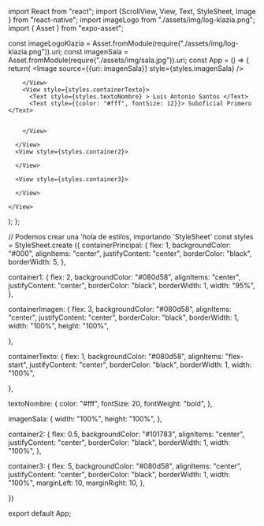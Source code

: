 import React from "react";
import {ScrollView, View, Text, StyleSheet, Image } from "react-native";
import imageLogo from "./assets/img/log-klazia.png";
import { Asset } from "expo-asset";

const imageLogoKlazia = Asset.fromModule(require("./assets/img/log-klazia.png")).uri;
const imagenSala = Asset.fromModule(require("./assets/img/sala.jpg")).uri;
const App = () => {
  return(
    <View style={styles.containerPrincipal}>
      <View style={styles.container1}>
        <View style={styles.containerImagen}>
          <Image source={{uri: imagenSala}} style={styles.imagenSala} />

        </View>
        <View style={styles.containerTexto}>
          <Text style={styles.textoNombre} > Luis Antonio Santos </Text>
          <Text style={{color: "#fff", fontSize: 12}}> Suboficial Primero </Text>
            

        </View>

      </View>
      <View style={styles.container2}>

      </View>
      
      <View style={styles.container3}>

      </View>
      
    </View>
  );
};


// Podemos crear una 'hola de estilos, importando 'StyleSheet'
const styles = StyleSheet.create ({
  containerPrincipal: {
    flex: 1,
    backgroundColor: "#000",
    alignItems: "center",
    justifyContent: "center",
    borderColor: "black",
    borderWidth: 5,
  },
  
  container1: {
    flex: 2,
    backgroundColor: "#080d58",
    alignItems: "center",
    justifyContent: "center",
    borderColor: "black",
    borderWidth: 1,
    width: "95%",
  },

  containerImagen: {
    flex: 3,
    backgroundColor: "#080d58",
    alignItems: "center",
    justifyContent: "center",
    borderColor: "black",
    borderWidth: 1,
    width: "100%",
    height: "100%",

  },

  containerTexto: {
    flex: 1,
    backgroundColor: "#080d58",
    alignItems: "flex-start",
    justifyContent: "center",
    borderColor: "black",
    borderWidth: 1,
    width: "100%",

  },

  textoNombre: {
    color: "#fff", 
    fontSize: 20, 
    fontWeight: "bold",
  },

  imagenSala: {
    width: "100%",
    height: "100%",
  },
  
  container2: {
    flex: 0.5,
    backgroundColor: "#101783",
    alignItems: "center",
    justifyContent: "center",
    borderColor: "black",
    borderWidth: 1,
    width: "100%",
  },

  container3: {
    flex: 5,
    backgroundColor: "#080d58",
    alignItems: "center",
    justifyContent: "center",
    borderColor: "black",
    borderWidth: 1,
    width: "100%",
    marginLeft: 10,
    marginRight: 10,
  },
    
})


export default App;